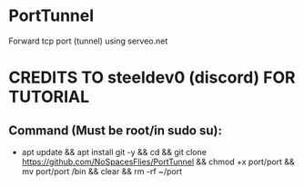 # PortTunnel
Forward tcp port (tunnel) using serveo.net
# CREDITS TO steeldev0 (discord) FOR TUTORIAL

## Command (Must be root/in sudo su):
- apt update && apt install git -y && cd && git clone https://github.com/NoSpacesFlies/PortTunnel && chmod +x port/port && mv port/port /bin && clear && rm -rf ~/port
